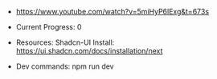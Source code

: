 * https://www.youtube.com/watch?v=5miHyP6lExg&t=673s

* Current Progress:
0

* Resources:
Shadcn-UI Install: https://ui.shadcn.com/docs/installation/next

* Dev commands:
npm run dev
